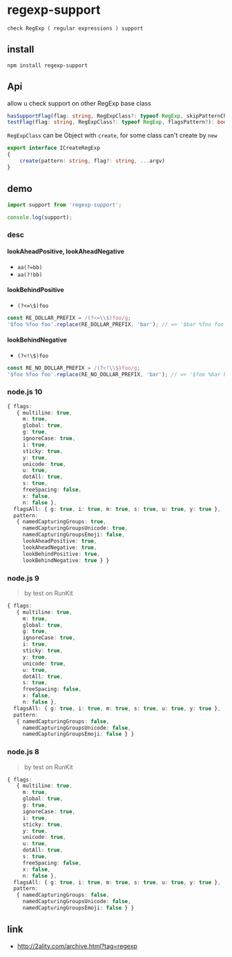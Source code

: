 # regexp-support

    check RegExp ( regular expressions ) support

## install

```nodemon
npm install regexp-support
```

## Api

allow u check support on other RegExp base class

```ts
hasSupportFlag(flag: string, RegExpClass?: typeof RegExp, skipPatternCheck?: boolean): boolean
testFlag(flag: string, RegExpClass?: typeof RegExp, flagsPattern?): boolean
```

`RegExpClass` can be Object with `create`, for some class can't create by `new`

```ts
export interface ICreateRegExp
{
	create(pattern: string, flag?: string, ...argv)
}
```

## demo

```ts
import support from 'regexp-support';

console.log(support);
```

### desc

#### lookAheadPositive, lookAheadNegative

* `aa(?=bb)`
* `aa(?!bb)`

#### lookBehindPositive

* `(?<=\$)foo`

```ts
const RE_DOLLAR_PREFIX = /(?<=\\$)foo/g;
'$foo %foo foo'.replace(RE_DOLLAR_PREFIX, 'bar'); // => '$bar %foo foo'
```

#### lookBehindNegative

* `(?<!\$)foo`

```ts
const RE_NO_DOLLAR_PREFIX = /(?<!\\$)foo/g;
'$foo %foo foo'.replace(RE_NO_DOLLAR_PREFIX, 'bar'); // => '$foo %bar bar'
```

### node.js 10

```ts
{ flags: 
   { multiline: true,
     m: true,
     global: true,
     g: true,
     ignoreCase: true,
     i: true,
     sticky: true,
     y: true,
     unicode: true,
     u: true,
     dotAll: true,
     s: true,
     freeSpacing: false,
     x: false,
     n: false },
  flagsAll: { g: true, i: true, m: true, s: true, u: true, y: true },
  pattern: 
   { namedCapturingGroups: true,
     namedCapturingGroupsUnicode: true,
     namedCapturingGroupsEmoji: false,
     lookAheadPositive: true,
     lookAheadNegative: true,
     lookBehindPositive: true,
     lookBehindNegative: true } }
```

### node.js 9

> by test on RunKit

```ts
{ flags: 
   { multiline: true,
     m: true,
     global: true,
     g: true,
     ignoreCase: true,
     i: true,
     sticky: true,
     y: true,
     unicode: true,
     u: true,
     dotAll: true,
     s: true,
     freeSpacing: false,
     x: false,
     n: false },
  flagsAll: { g: true, i: true, m: true, s: true, u: true, y: true },
  pattern: 
   { namedCapturingGroups: false,
     namedCapturingGroupsUnicode: false,
     namedCapturingGroupsEmoji: false } }
```

### node.js 8

> by test on RunKit

```ts
{ flags: 
   { multiline: true,
     m: true,
     global: true,
     g: true,
     ignoreCase: true,
     i: true,
     sticky: true,
     y: true,
     unicode: true,
     u: true,
     dotAll: true,
     s: true,
     freeSpacing: false,
     x: false,
     n: false },
  flagsAll: { g: true, i: true, m: true, s: true, u: true, y: true },
  pattern: 
   { namedCapturingGroups: false,
     namedCapturingGroupsUnicode: false,
     namedCapturingGroupsEmoji: false } }
```

## link

* http://2ality.com/archive.html?tag=regexp


